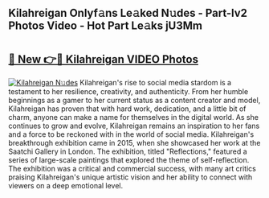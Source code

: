 ## Kilahreigan Onlyf𝚊ns Le𝚊ked N𝚞des - Part-lv2 Photos Video - Hot Part Le𝚊ks jU3Mm

# <h2><a href="http://ac4540.deff.icu/?id=Kilahreigan">🔗 New 👉🔴 Kilahreigan VIDEO Photos</a></h2>

[![Kilahreigan N𝚞des](https://i.imgur.com/rIISA9y.gif)](http://ac4540.deff.icu/?id=Kilahreigan)
Kilahreigan's rise to social media stardom is a testament to her resilience, creativity, and authenticity. From her humble beginnings as a gamer to her current status as a content creator and model, Kilahreigan has proven that with hard work, dedication, and a little bit of charm, anyone can make a name for themselves in the digital world. As she continues to grow and evolve, Kilahreigan remains an inspiration to her fans and a force to be reckoned with in the world of social media. Kilahreigan's breakthrough exhibition came in 2015, when she showcased her work at the Saatchi Gallery in London. The exhibition, titled "Reflections," featured a series of large-scale paintings that explored the theme of self-reflection. The exhibition was a critical and commercial success, with many art critics praising Kilahreigan's unique artistic vision and her ability to connect with viewers on a deep emotional level.
